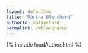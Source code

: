 ```yaml
---
layout: defaultau
title: "Martha Blanchard"
authorId: mblanchard
permalink: /mblanchard/
---
```

{% include loadAuthor.html %}
<script>
    $(document).ready(function(){
        showAuthorBio('{{ page.authorId }}');
   });
</script>